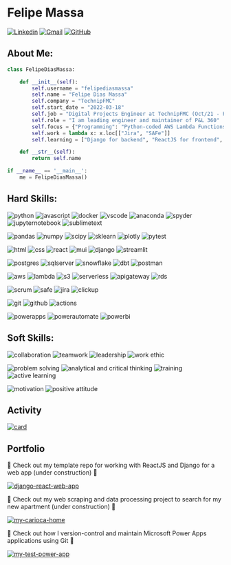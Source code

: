 # Felipe Massa

[![Linkedin](https://img.shields.io/badge/felipediasmassa-0A66C2?&logo=Linkedin&logoColor=white&link=https://www.linkedin.com/in/felipe-dias-massa/)](https://www.linkedin.com/in/felipe-dias-massa/)
[![Gmail](https://img.shields.io/badge/felipediasmassa97@gmail.com-EA4335?&logo=Gmail&logoColor=white&link=mailto:felipediasmassa97@gmail.com)](mailto:felipediasmassa97@gmail.com)
[![GitHub](https://img.shields.io/github/followers/felipediasmassa?label=follow&style=social)](https://github.com/felipediasmassa)

## About Me:

```python
class FelipeDiasMassa:

    def __init__(self):
        self.username = "felipediasmassa"
        self.name = "Felipe Dias Massa"
        self.company = "TechnipFMC"
        self.start_date = "2022-03-18"
        self.job = "Digital Projects Engineer at TechnipFMC (Oct/21 - Present)"
        self.role = "I am leading engineer and maintainer of P&L 360"
        self.focus = {"Programming": "Python-coded AWS Lambda Functions", "Database": "PostgreSQL"}
        self.work = lambda x: x.loc[["Jira", "SAFe"]]
        self.learning = ["Django for backend", "ReactJS for frontend", "Material UI because it looks beautiful"]

    def __str__(self):
        return self.name

if __name__ == '__main__':
    me = FelipeDiasMassa()
```

<!--
:rocket: I am leading engineer and maintainer of P&L 360 :rocket:

:triangular_flag_on_post: I am focusing on Python-coded AWS Lambda Functions and PostgreSQL databases :triangular_flag_on_post:

:briefcase: I am working according to SAFe framework using Jira :briefcase:

:books: I am currently learning Django for backend, and ReactJS and Material UI for front-end :books:
-->

## Hard Skills:

![python](https://img.shields.io/badge/Python-3776AB?&logo=python&logoColor=white)
![javascript](https://img.shields.io/badge/JavaScript-23F7DF1E?&logo=javascript&logoColor=white)
![docker](https://img.shields.io/badge/Docker-2CA5E0?&logo=docker&logoColor=white)
![vscode](https://img.shields.io/badge/VSCode-0078D4?&logo=visual%20studio%20code&logoColor=white)
![anaconda](https://img.shields.io/badge/Anaconda-44A833?&logo=anaconda&logoColor=white)
![spyder](https://img.shields.io/badge/Spyder-303030?&logo=spyder%20ide&logoColor=white)
![jupyternotebook](https://img.shields.io/badge/jupyter-F37726?&logo=jupyter&logoColor=white)
![sublimetext](https://img.shields.io/badge/Sublime%20Text-494949?&logo=sublimetext&logoColor=white)

![pandas](https://img.shields.io/badge/Pandas-2C2D72?&logo=pandas&logoColor=white)
![numpy](https://img.shields.io/badge/Numpy-777BB4?&logo=numpy&logoColor=white)
![scipy](https://img.shields.io/badge/SciPy-654FF0?&logo=SciPy&logoColor=white)
![sklearn](https://img.shields.io/badge/scikit_learn-F7931E?&logo=scikit-learn&logoColor=white)
![plotly](https://img.shields.io/badge/Plotly-3F4F75?&logo=plotly&logoColor=white)
![pytest](https://img.shields.io/badge/Pytest-0A9EDC?&logo=pytest&logoColor=white)

![html](https://img.shields.io/badge/HTML5-E96228?&logo=html5&logoColor=white)
![css](https://img.shields.io/badge/CSS3-2862E9?&logo=css3&logoColor=white)
![react](https://img.shields.io/badge/React-0D0627?&logo=react&logoColor=white)
![mui](https://img.shields.io/badge/Material%20UI-007BF7?&logo=mui&logoColor=white)
![django](https://img.shields.io/badge/Django-0C4B33?&logo=django&logoColor=white)
![streamlit](https://img.shields.io/badge/Streamlit-FF4B4B?&logo=streamlit&logoColor=white)

![postgres](https://img.shields.io/badge/PostgreSQL-316192?&logo=postgresql&logoColor=white)
![sqlserver](https://img.shields.io/badge/SQL%20Server-F1312B?&logo=microsoftsqlserver&logoColor=white)
![snowflake](https://img.shields.io/badge/Snowflake-29B5E8?&logo=snowflake&logoColor=white)
![dbt](https://img.shields.io/badge/dbt-FF694B?&logo=dbt&logoColor=white)
![postman](https://img.shields.io/badge/Postman-FF6C37?&logo=postman&logoColor=white)

![aws](https://img.shields.io/badge/Amazon_AWS-FF9900?&logo=amazonaws&logoColor=white)
![lambda](https://img.shields.io/badge/AWS%20Lambda-D16312?&logo=awslambda&logoColor=white)
![s3](https://img.shields.io/badge/Amazon%20S3-DA5041?&logo=amazons3&logoColor=white)
![serverless](https://img.shields.io/badge/Serverless-FD5750?&logo=serverless&logoColor=white)
![apigateway](https://img.shields.io/badge/Amazon%20API%20Gateway-8A55E5?&logo=amazonapigateway&logoColor=white)
![rds](https://img.shields.io/badge/Amazon%20RDS-32669E?&logo=amazonrds&logoColor=white)

![scrum](https://img.shields.io/badge/Scrum-7C63A2)
![safe](https://img.shields.io/badge/SAFe-66748C)
![jira](https://img.shields.io/badge/Jira-0052CC?&logo=Jira&logoColor=white)
![clickup](https://img.shields.io/badge/ClickUp-8D23F9?&logo=clickup&logoColor=white)

![git](https://img.shields.io/badge/Git-E84E31?&logo=git&logoColor=white)
![github](https://img.shields.io/badge/GitHub-000000?&logo=github&logoColor=white)
![actions](https://img.shields.io/badge/GitHub%20Actions-2088FF?&logo=github-actions&logoColor=white)

![powerapps](https://img.shields.io/badge/Power%20Apps-932D89?&logo=powerapps&logoColor=white)
![powerautomate](https://img.shields.io/badge/Power%20Automate-3284F1?&logo=powerautomate&logoColor=white)
![powerbi](https://img.shields.io/badge/Power%20BI-CA870E?&logo=powerbi&logoColor=white)

## Soft Skills:

![collaboration](https://img.shields.io/badge/Collaboration-AC2724)
![teamwork](https://img.shields.io/badge/Teamwork-644B9C)
![leadership](https://img.shields.io/badge/Leadership-42BEEB)
![work ethic](https://img.shields.io/badge/Work%20Ethic-745AC0)

![problem solving](https://img.shields.io/badge/Problem%20Solving-98C74D)
![analytical and critical thinking](https://img.shields.io/badge/Analytical%20and%20Critical%20Thinking-6E8BAB)
![training](https://img.shields.io/badge/Training-041F2A)
![active learning](https://img.shields.io/badge/Active%20Learning-559C93)

![motivation](https://img.shields.io/badge/Motivation-F06242)
![positive attitude](https://img.shields.io/badge/Positive%20Attitude-709C8F)

## Activity

[![card](https://github-readme-stats.vercel.app/api?username=felipediasmassa&theme=default)](https://github.com/felipediasmassa/)

## Portfolio

:construction: Check out my template repo for working with ReactJS and Django for a web app (under construction) :construction:

[![django-react-web-app](https://github-readme-stats.vercel.app/api/pin/?username=felipediasmassa&repo=django-react-web-app-template)](https://github.com/felipediasmassa/django-react-web-app-template)

:construction: Check out my web scraping and data processing project to search for my new apartment (under construction) :construction:

[![my-carioca-home](https://github-readme-stats.vercel.app/api/pin/?username=felipediasmassa&repo=my-carioca-home)](https://github.com/felipediasmassa/my-carioca-home)

:checkered_flag: Check out how I version-control and maintain Microsoft Power Apps applications using Git :checkered_flag:

[![my-test-power-app](https://github-readme-stats.vercel.app/api/pin/?username=felipediasmassa&repo=my-test-power-app)](https://github.com/felipediasmassa/my-test-power-app)

